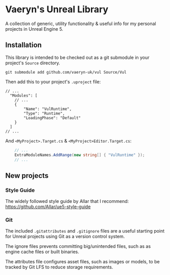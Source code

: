 # Vaeryn's Unreal Library

A collection of generic, utility functionality & useful info for my personal projects in Unreal Engine 5.

## Installation

This library is intended to be checked out as a git submodule in your project's `Source` directory.

```
git submodule add github.com/vaeryn-uk/vul Source/Vul
```

Then add this to your project's `.uproject` file:

```
// ...
  "Modules": [
    // ...
    {
        "Name": "VulRuntime",
        "Type": "Runtime",
        "LoadingPhase": "Default"
    }
  ]
// ...
```

And `<MyProject>.Target.cs` & `<MyProject>Editor.Target.cs`:

```csharp
    // ...
    ExtraModuleNames.AddRange(new string[] { "VulRuntime" });
    // ...
```

## New projects

### Style Guide

The widely followed style guide by Allar that I recommend: https://github.com/Allar/ue5-style-guide

### Git

The included `.gitattributes` and `.gitignore` files are a useful starting point for Unreal projects using Git as a version control system.

The ignore files prevents committing big/unintended files, such as as engine cache files or built binaries.

The attributes file configures asset files, such as images or models, to be tracked by Git LFS to reduce storage requirements.
